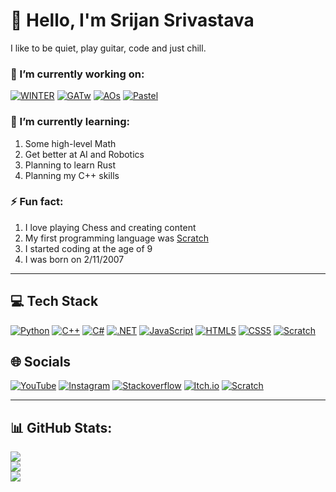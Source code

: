 # 👋 Hello, I'm Srijan Srivastava
I like to be quiet, play guitar, code and just chill.

### 🔭 I’m currently working on:
[![WINTER](https://github-readme-stats.vercel.app/api/pin/?username=Light-Lens&repo=WINTER&theme=ayu-mirage&hide_border=true)](https://github.com/Light-Lens/WINTER)
[![GATw](https://github-readme-stats.vercel.app/api/pin/?username=Light-Lens&repo=GAT-w&theme=ayu-mirage&hide_border=true)](https://github.com/Light-Lens/GAT-w)
[![AOs](https://github-readme-stats.vercel.app/api/pin/?username=Light-Lens&repo=AOs&theme=ayu-mirage&hide_border=true)](https://github.com/Light-Lens/AOs)
[![Pastel](https://github-readme-stats.vercel.app/api/pin/?username=Light-Lens&repo=Pastel&theme=ayu-mirage&hide_border=true)](https://github.com/Light-Lens/Pastel)

### 🌱 I’m currently learning:
1. Some high-level Math
2. Get better at AI and Robotics
3. Planning to learn Rust
4. Planning my C++ skills

### ⚡ Fun fact:
1. I love playing Chess and creating content
2. My first programming language was [Scratch](https://scratch.mit.edu/users/SuperStarIndustries)
3. I started coding at the age of 9
4. I was born on 2/11/2007

---

## 💻 Tech Stack
[![Python](https://img.shields.io/badge/Python-3776AB?style=for-the-badge&logo=python&logoColor=white)]()
[![C++](https://img.shields.io/badge/C%2B%2B-00599C?style=for-the-badge&logo=c%2B%2B&logoColor=white)]()
[![C#](https://img.shields.io/badge/C%23-239120?style=for-the-badge&logo=c-sharp&logoColor=white)]()
[![.NET](https://img.shields.io/badge/.NET-5C2D91?style=for-the-badge&logo=.net&logoColor=white)]()
[![JavaScript](https://img.shields.io/badge/JavaScript-F7DF1E?style=for-the-badge&logo=javascript&logoColor=black)]()
[![HTML5](https://img.shields.io/badge/HTML5-E34F26?style=for-the-badge&logo=HTML5&logoColor=white)]()
[![CSS5](https://img.shields.io/badge/CSS3-1572B6?style=for-the-badge&logo=css3&logoColor=white)]()
[![Scratch](https://img.shields.io/badge/Scratch-4D97FF?style=for-the-badge&logo=Scratch&logoColor=white)]()

## 🌐 Socials
[![YouTube](https://img.shields.io/badge/YouTube-FF0000?style=for-the-badge&logo=youtube&logoColor=white)](https://www.youtube.com/c/OnestateCoding)
[![Instagram](https://img.shields.io/badge/Instagram-E4405F?style=for-the-badge&logo=instagram&logoColor=white)](https://www.instagram.com/srijansrivastava72)
[![Stackoverflow](https://img.shields.io/badge/Stack_Overflow-FE7A16?style=for-the-badge&logo=stack-overflow&logoColor=white)](https://stackoverflow.com/users/18121288/light-lens)
[![Itch.io](https://img.shields.io/badge/Itch.io-FA5C5C?style=for-the-badge&logo=itchdotio&logoColor=white)](https://superstar-games.itch.io)
[![Scratch](https://img.shields.io/badge/Scratch-4D97FF?style=for-the-badge&logo=Scratch&logoColor=white)](https://scratch.mit.edu/users/SuperStarIndustries)

---

## 📊 GitHub Stats:
![](https://github-readme-stats.vercel.app/api?username=Light-Lens&theme=ayu-mirage&hide_border=false&include_all_commits=true&count_private=true)<br/>
![](https://github-readme-streak-stats.herokuapp.com/?user=Light-Lens&theme=ayu-mirage&hide_border=false)<br/>
![](https://github-readme-stats.vercel.app/api/top-langs/?username=Light-Lens&theme=ayu-mirage&hide_border=false&include_all_commits=true&count_private=true&layout=compact)

